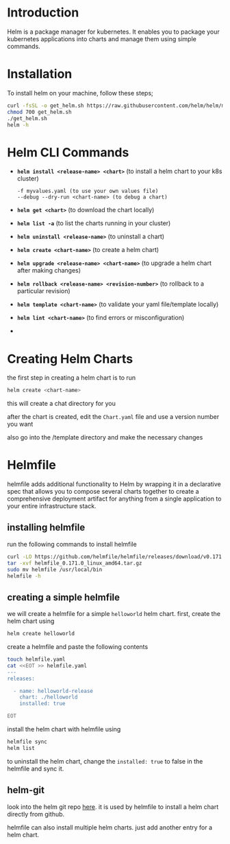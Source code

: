 # Introduction

Helm is a package manager for kubernetes. It enables you to package your kubernetes applications into charts and manage them using simple commands.

# Installation 

To install helm on your machine, follow these steps;
```bash
curl -fsSL -o get_helm.sh https://raw.githubusercontent.com/helm/helm/main/scripts/get-helm-3
chmod 700 get_helm.sh
./get_helm.sh
helm -h
```

# Helm CLI Commands

- **`helm install <release-name> <chart>`** (to install a helm chart to your k8s cluster)
  ```
  -f myvalues.yaml (to use your own values file)
  --debug --dry-run <chart-name> (to debug a chart)
  ```

- **`helm get <chart>`** (to download the chart locally)
  
- **`helm list -a`** (to list the charts running in your cluster)

- **`helm uninstall <release-name>`** (to uninstall a chart)

- **`helm create <chart-name>`** (to create a helm chart)

- **`helm upgrade <release-name> <chart-name>`** (to upgrade a helm chart after making changes)

- **`helm rollback <release-name> <revision-number>`** (to rollback to a particular revision)

- **`helm template <chart-name>`** (to validate your yaml file/template locally)

- **`helm lint <chart-name>`** (to find errors or misconfiguration)

- 

# Creating Helm Charts

the first step in creating a helm chart is to run
```bash
helm create <chart-name>
```
this will create a chat directory for you

after the chart is created, edit the `Chart.yaml` file and use a version number you want

also go into the /template directory and make the necessary changes


# Helmfile

helmfile adds additional functionality to Helm by wrapping it in a declarative spec that allows you to compose several charts together to create a comprehensive deployment artifact for anything from a single application to your entire infrastructure stack.

## installing helmfile

run the following commands to install helmfile

```bash
curl -LO https://github.com/helmfile/helmfile/releases/download/v0.171.0/helmfile_0.171.0_linux_amd64.tar.gz
tar -xvf helmfile_0.171.0_linux_amd64.tar.gz
sudo mv helmfile /usr/local/bin
helmfile -h
```

## creating a simple helmfile

we will create a helmfile for a simple `helloworld` helm chart. first, create the helm chart using 
```bash
helm create helloworld
```

create a helmfile and paste the following contents
```bash
touch helmfile.yaml
cat <<EOT >> helmfile.yaml
---
releases:

  - name: helloworld-release
    chart: ./helloworld
    installed: true

EOT
```
install the helm chart with helmfile using 
```bash
helmfile sync
helm list
```
to uninstall the helm chart, change the `installed: true` to false in the helmfile and sync it.

## helm-git

look into the helm git repo [here](https://github.com/aslafy-z/helm-git).
it is used by helmfile to install a helm chart directly from github.

helmfile can also install multiple helm charts. just add another entry for a helm chart.


